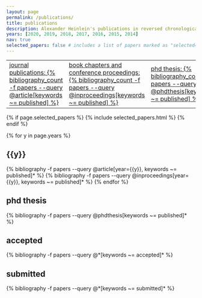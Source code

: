 ```yaml
---
layout: page
permalink: /publications/
title: publications
description: Alexander Heinlein's publications in reversed chronological order.
years: [2020, 2019, 2018, 2017, 2016, 2015, 2014]
nav: true
selected_papers: false # includes a list of papers marked as "selected={true}"
---
```


<div class="publications">

<table style="width:100%">
  <tr>
    <td><a href="#published">journal publications: {% bibliography_count -f papers --query @article[keywords ~= published] %}</a></td>
    <td><a href="#published">book chapters and conference proceedings: {% bibliography_count -f papers --query @inproceedings[keywords ~= published] %}</a></td>
    <td><a href="#phdthesis">phd thesis: {% bibliography_count -f papers --query @phdthesis[keywords ~= published] %}</a></td>    
    <td><a href="#accepted">accepted: {% bibliography_count -f papers --query @*[keywords ~= accepted] %}</a></td>
    <td><a href="#submitted">submitted: {% bibliography_count -f papers --query @*[keywords ~= submitted] %}</a></td>
  </tr>
</table>

{% if page.selected_papers %}
  {% include selected_papers.html %}
{% endif %}

<p id="published">
{% for y in page.years %}
  <h2 class="year">{{y}}</h2>
  {% bibliography -f papers --query @article[year={{y}}, keywords ~= published]* %}
  {% bibliography -f papers --query @inproceedings[year={{y}}, keywords ~= published]* %}
{% endfor %}
</p>

<p id="phdthesis">
<h2 class="year">phd thesis</h2>
{% bibliography -f papers --query @phdthesis[keywords ~= published]* %}
</p>

<p id="accepted">
<h2 class="year">accepted</h2>
{% bibliography -f papers --query @*[keywords ~= accepted]* %}
</p>

<p id="submitted">
<h2 class="year">submitted</h2>
{% bibliography -f papers --query @*[keywords ~= submitted]* %}
</p>

</div>
